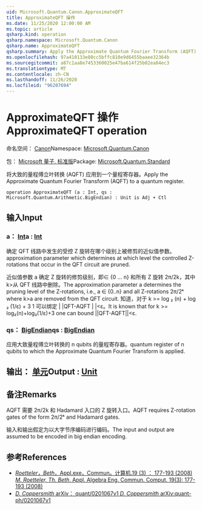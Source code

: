 ```yaml
---
uid: Microsoft.Quantum.Canon.ApproximateQFT
title: ApproximateQFT 操作
ms.date: 11/25/2020 12:00:00 AM
ms.topic: article
qsharp.kind: operation
qsharp.namespace: Microsoft.Quantum.Canon
qsharp.name: ApproximateQFT
qsharp.summary: Apply the Approximate Quantum Fourier Transform (AQFT) to a quantum register.
ms.openlocfilehash: 97a410133e80cc5bffc810e9d6455baaee32364b
ms.sourcegitcommit: a87c1aa8e7453360025e47ba614f25b02ea84ec3
ms.translationtype: MT
ms.contentlocale: zh-CN
ms.lasthandoff: 11/26/2020
ms.locfileid: "96207694"
---
```

# <a name="approximateqft-operation"></a><span data-ttu-id="dc2a6-102">ApproximateQFT 操作</span><span class="sxs-lookup"><span data-stu-id="dc2a6-102">ApproximateQFT operation</span></span>

<span data-ttu-id="dc2a6-103">命名空间： [Canon](xref:Microsoft.Quantum.Canon)</span><span class="sxs-lookup"><span data-stu-id="dc2a6-103">Namespace: [Microsoft.Quantum.Canon](xref:Microsoft.Quantum.Canon)</span></span>

<span data-ttu-id="dc2a6-104">包： [Microsoft 量子. 标准版](https://nuget.org/packages/Microsoft.Quantum.Standard)</span><span class="sxs-lookup"><span data-stu-id="dc2a6-104">Package: [Microsoft.Quantum.Standard](https://nuget.org/packages/Microsoft.Quantum.Standard)</span></span>


<span data-ttu-id="dc2a6-105">将大致的量程傅立叶转换 (AQFT) 应用到一个量程寄存器。</span><span class="sxs-lookup"><span data-stu-id="dc2a6-105">Apply the Approximate Quantum Fourier Transform (AQFT) to a quantum register.</span></span>

```qsharp
operation ApproximateQFT (a : Int, qs : Microsoft.Quantum.Arithmetic.BigEndian) : Unit is Adj + Ctl
```


## <a name="input"></a><span data-ttu-id="dc2a6-106">输入</span><span class="sxs-lookup"><span data-stu-id="dc2a6-106">Input</span></span>

### <a name="a--int"></a><span data-ttu-id="dc2a6-107">a： [Int](xref:microsoft.quantum.lang-ref.int)</span><span class="sxs-lookup"><span data-stu-id="dc2a6-107">a : [Int](xref:microsoft.quantum.lang-ref.int)</span></span>

<span data-ttu-id="dc2a6-108">确定 QFT 线路中发生的受控 Z 旋转在哪个级别上被修剪的近似值参数。</span><span class="sxs-lookup"><span data-stu-id="dc2a6-108">approximation parameter which determines at which level the controlled Z-rotations that occur in the QFT circuit are pruned.</span></span>

<span data-ttu-id="dc2a6-109">近似值参数 a 确定 Z 旋转的修剪级别，即∈ {0 ... n} 和所有 Z 旋转 2π/2k，其中 k>从 QFT 线路中删除。</span><span class="sxs-lookup"><span data-stu-id="dc2a6-109">The approximation parameter a determines the pruning level of the Z-rotations, i.e., a ∈ {0..n} and all Z-rotations 2π/2ᵏ where k>a are removed from the QFT circuit.</span></span> <span data-ttu-id="dc2a6-110">知道，对于 k >= log ₂ (n) + log ₂ (1/ε) + 3 1 可以绑定 | |QFT-AQFT | |<ε。</span><span class="sxs-lookup"><span data-stu-id="dc2a6-110">It is known that for k >= log₂(n)+log₂(1/ε)+3 one can bound ||QFT-AQFT||<ε.</span></span>


### <a name="qs--bigendian"></a><span data-ttu-id="dc2a6-111">qs： [BigEndian](xref:Microsoft.Quantum.Arithmetic.BigEndian)</span><span class="sxs-lookup"><span data-stu-id="dc2a6-111">qs : [BigEndian](xref:Microsoft.Quantum.Arithmetic.BigEndian)</span></span>

<span data-ttu-id="dc2a6-112">应用大致量程傅立叶转换的 n qubits 的量程寄存器。</span><span class="sxs-lookup"><span data-stu-id="dc2a6-112">quantum register of n qubits to which the Approximate Quantum Fourier Transform is applied.</span></span>



## <a name="output--unit"></a><span data-ttu-id="dc2a6-113">输出： [单元](xref:microsoft.quantum.lang-ref.unit)</span><span class="sxs-lookup"><span data-stu-id="dc2a6-113">Output : [Unit](xref:microsoft.quantum.lang-ref.unit)</span></span>



## <a name="remarks"></a><span data-ttu-id="dc2a6-114">备注</span><span class="sxs-lookup"><span data-stu-id="dc2a6-114">Remarks</span></span>

<span data-ttu-id="dc2a6-115">AQFT 需要 2π/2k 和 Hadamard 入口的 Z 旋转入口。</span><span class="sxs-lookup"><span data-stu-id="dc2a6-115">AQFT requires Z-rotation gates of the form 2π/2ᵏ and Hadamard gates.</span></span>

<span data-ttu-id="dc2a6-116">输入和输出假定为以大字节序编码进行编码。</span><span class="sxs-lookup"><span data-stu-id="dc2a6-116">The input and output are assumed to be encoded in big endian encoding.</span></span>

## <a name="references"></a><span data-ttu-id="dc2a6-117">参考</span><span class="sxs-lookup"><span data-stu-id="dc2a6-117">References</span></span>

- [<span data-ttu-id="dc2a6-118">*Roetteler，Beth*，Appl.exe，Commun。计算机.19 (3) ： 177-193 (2008)</span><span class="sxs-lookup"><span data-stu-id="dc2a6-118"> *M. Roetteler, Th. Beth*, Appl. Algebra Eng. Commun. Comput. 19(3): 177-193 (2008) </span></span>](http://doi.org/10.1007/s00200-008-0072-2)
- [<span data-ttu-id="dc2a6-119">*D. Coppersmith* arXiv： quant/0201067v1</span><span class="sxs-lookup"><span data-stu-id="dc2a6-119"> *D. Coppersmith* arXiv:quant-ph/0201067v1 </span></span>](https://arxiv.org/abs/quant-ph/0201067)